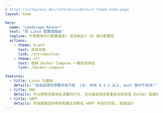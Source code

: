 ```yaml
---
# https://vitepress.dev/reference/default-theme-home-page
layout: home

hero:
  name: "Landscape Router"
  text: "将 Linux 配置成路由"
  tagline: 不想用命令行配置路由? 试试用这个 UI 进行配置吧
  actions:
    - theme: brand
      text: 阅读文档
      link: /introduction
    - theme: alt
      text: 使用 Docker Compose 一键启动体验
      link: /docker-compose

features:
  - title: Linux 为基础
    details: "自由选择你想要的发行版  (注: 内核 6.1.x 以上, musl 暂时不支持)"
  - title: DNS
    details: 可以控制任意域名流量的行为, 无论是劫持还是重定向转发至 Docker 容器中, 详见文档
  - title: eBPF
    details: 所有数据包的修改和重定向都在 eBPF 中进行实现, 高效运行
---
```


